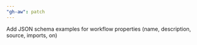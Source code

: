 ```yaml
---
"gh-aw": patch
---
```


Add JSON schema examples for workflow properties (name, description, source, imports, on)
